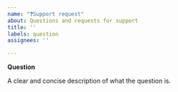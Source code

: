 ```yaml
---
name: "❓Support request"
about: Questions and requests for support
title: ''
labels: question
assignees: ''

---
```


<!-- Do you enjoy using formly? if yes, please give it a star ⭐! -->

**Question**

A clear and concise description of what the question is.
<!--
Here are our starter templates in a case you may need/want to reproduce an example:

- Bootstrap: https://stackblitz.com/edit/ngx-formly-ui-bootstrap
- Material: https://stackblitz.com/edit/ngx-formly-ui-material
- Ionic: https://stackblitz.com/edit/ngx-formly-ui-ionic
- Primeng: https://stackblitz.com/edit/ngx-formly-ui-primeng
- Kendo: https://stackblitz.com/edit/ngx-formly-ui-kendo
-->

